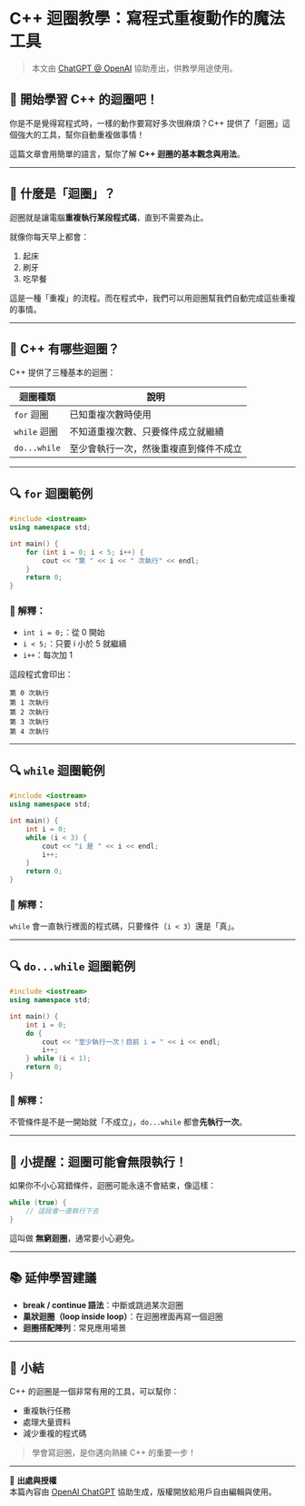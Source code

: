 # C++ 迴圈教學：寫程式重複動作的魔法工具

> 本文由 [ChatGPT @ OpenAI](https://openai.com/chatgpt) 協助產出，供教學用途使用。

## 👋 開始學習 C++ 的迴圈吧！

你是不是覺得寫程式時，一樣的動作要寫好多次很麻煩？C++ 提供了「迴圈」這個強大的工具，幫你自動重複做事情！

這篇文章會用簡單的語言，幫你了解 **C++ 迴圈的基本觀念與用法**。

---

## 🔁 什麼是「迴圈」？

迴圈就是讓電腦**重複執行某段程式碼**，直到不需要為止。

就像你每天早上都會：

1. 起床
2. 刷牙
3. 吃早餐

這是一種「重複」的流程。而在程式中，我們可以用迴圈幫我們自動完成這些重複的事情。

---

## 🧱 C++ 有哪些迴圈？

C++ 提供了三種基本的迴圈：

| 迴圈種類       | 說明                     |
|------------|------------------------|
| `for` 迴圈   | 已知重複次數時使用               |
| `while` 迴圈 | 不知道重複次數、只要條件成立就繼續   |
| `do...while` | 至少會執行一次，然後重複直到條件不成立 |

---

## 🔍 `for` 迴圈範例

```cpp
#include <iostream>
using namespace std;

int main() {
    for (int i = 0; i < 5; i++) {
        cout << "第 " << i << " 次執行" << endl;
    }
    return 0;
}
```

### 🧠 解釋：

* `int i = 0;`：從 0 開始
* `i < 5;`：只要 i 小於 5 就繼續
* `i++`：每次加 1

這段程式會印出：

```
第 0 次執行
第 1 次執行
第 2 次執行
第 3 次執行
第 4 次執行
```

---

## 🔍 `while` 迴圈範例

```cpp
#include <iostream>
using namespace std;

int main() {
    int i = 0;
    while (i < 3) {
        cout << "i 是 " << i << endl;
        i++;
    }
    return 0;
}
```

### 🧠 解釋：

`while` 會一直執行裡面的程式碼，只要條件（`i < 3`）還是「真」。

---

## 🔍 `do...while` 迴圈範例

```cpp
#include <iostream>
using namespace std;

int main() {
    int i = 0;
    do {
        cout << "至少執行一次！目前 i = " << i << endl;
        i++;
    } while (i < 1);
    return 0;
}
```

### 🧠 解釋：

不管條件是不是一開始就「不成立」，`do...while` 都會**先執行一次**。

---

## 🚨 小提醒：迴圈可能會無限執行！

如果你不小心寫錯條件，迴圈可能永遠不會結束，像這樣：

```cpp
while (true) {
    // 這段會一直執行下去
}
```

這叫做 **無窮迴圈**，通常要小心避免。

---

## 📚 延伸學習建議

* **break / continue 語法**：中斷或跳過某次迴圈
* **巢狀迴圈（loop inside loop）**：在迴圈裡面再寫一個迴圈
* **迴圈搭配陣列**：常見應用場景

---

## 🎯 小結

C++ 的迴圈是一個非常有用的工具，可以幫你：

* 重複執行任務
* 處理大量資料
* 減少重複的程式碼

> 學會寫迴圈，是你邁向熟練 C++ 的重要一步！

---

🧾 **出處與授權**  
本篇內容由 [OpenAI ChatGPT](https://chat.openai.com/) 協助生成，版權開放給用戶自由編輯與使用。
